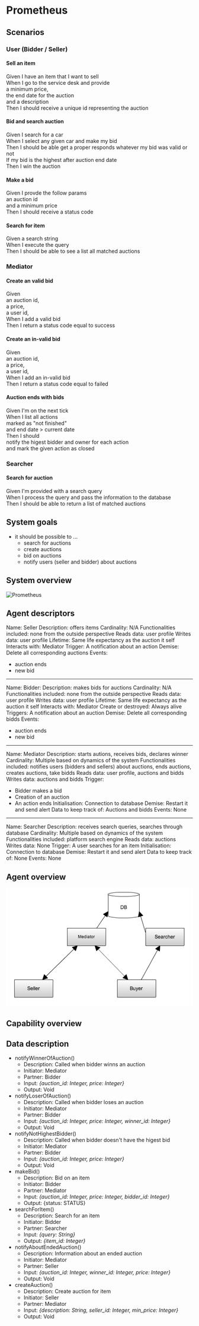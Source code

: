 # Prometheus

## Scenarios

### User (Bidder / Seller)

#### Sell an item

Given I have an item that I want to sell  
When I go to the service desk and provide  
  a minimum price,  
  the end date for the auction  
  and a description  
Then I should receive a unique id representing the auction  

#### Bid and search auction

Given I search for a car  
When I select any given car and make my bid  
Then I should be able get a proper responds whatever my bid was valid or not  
If my bid is the highest after auction end date  
Then I win the auction  

#### Make a bid

Given I provde the follow params  
  an auction id  
  and a minimum price  
Then I should receive a status code  

#### Search for item

Given a search string  
When I execute the query  
Then I should be able to see a list all matched auctions  

### Mediator

#### Create an valid bid

Given  
  an auction id,  
  a price,  
  a user id,  
When I add a valid bid  
Then I return a status code equal to success  

#### Create an in-valid bid

Given  
  an auction id,  
  a price,  
  a user id,  
When I add an in-valid bid  
Then I return a status code equal to failed  

#### Auction ends with bids

Given I'm on the next tick  
When I list all actions  
  marked as "not finished"  
  and end date > current date  
Then I should  
  notify the higest bidder and owner for each action  
  and mark the given action as closed  

### Searcher

#### Search for auction

Given I'm provided with a search query  
When I process the query and pass the information to the database  
Then I should be able to return a list of matched auctions  

## System goals

- it should be possible to ...
  - search for auctions
  - create auctions
  - bid on auctions
  - notify users (seller and bidder) about auctions

## System overview

![Prometheus](prometheus.png)

## Agent descriptors

Name: Seller
Description: offers items
Cardinality: N/A
Functionalities included: none from the outside perspective
Reads data: user profile
Writes data: user profile
Lifetime: Same life expectancy as the auction it self
Interacts with: Mediator
Trigger: A notification about an action
Demise: Delete all corresponding auctions
Events:
  - auction ends
  - new bid

---

Name: Bidder:
Description: makes bids for auctions
Cardinality: N/A
Functionalities included: none from the outside perspective
Reads data: user profile
Writes data: user profile
Lifetime: Same life expectancy as the auction it self
Interacts with: Mediator
Create or destroyed: Always alive
Triggers: A notification about an auction
Demise: Delete all corresponding bidds
Events:
  - auction ends
  - new bid

---

Name: Mediator
Description: starts autions, receives bids, declares winner
Cardinality: Multiple based on dynamics of the system
Functionalities included: notifies users (bidders and sellers) about auctions, ends auctions, creates auctions, take bidds
Reads data: user profile, auctions and bidds
Writes data: auctions and bidds
Trigger: 
  - Bidder makes a bid
  - Creation of an auction
  - An action ends
Initialisation: Connection to database
Demise: Restart it and send alert
Data to keep track of: Auctions and bidds
Events: None

---

Name: Searcher
Description: receives search queries, searches through database
Cardinality: Multiple based on dynamics of the system
Functionalities included: platform search engine
Reads data: auctions
Writes data: None
Trigger: A user searches for an item
Initialisation: Connection to database
Demise: Restart it and send alert
Data to keep track of: None
Events: None

## Agent overview

![Agent overview](overview.png)

## Capability overview

## Data description

- notifyWinnerOfAuction()
  - Description: Called when bidder winns an auction
  - Initiator: Mediator
  - Partner: Bidder
  - Input: *{auction_id: Integer, price: Integer}*
  - Output: Void
- notifyLoserOfAuction()
  - Description: Called when bidder loses an auction
  - Initiator: Mediator
  - Partner: Bidder
  - Input: *{auction_id: Integer, price: Integer, winner_id: Integer}*
  - Output: Void
- notifyNotHighestBidder()
  - Description: Called when bidder doesn't have the higest bid
  - Initiator: Mediator
  - Partner: Bidder
  - Input: *{auction_id: Integer, price: Integer}*
  - Output: Void
- makeBid()
  - Description: Bid on an item
  - Initiator: Bidder
  - Partner: Mediator
  - Input: *{auction_id: Integer, price: Integer, bidder_id: Integer}*
  - Output: {status: STATUS}
- searchForItem()
  - Description: Search for an item
  - Initiator: Bidder
  - Partner: Searcher
  - Input: *{query: String}*
  - Output: *{item_id: Integer}*
- notifyAboutEndedAuction()
  - Description: Information about an ended auction
  - Initiator: Mediator
  - Partner: Seller
  - Input: *{auction_id: Integer, winner_id: Integer, price: Integer}*
  - Output: Void
- createAuction()
  - Description: Create auction for item
  - Initiator: Seller
  - Partner: Mediator
  - Input: *{description: String, seller_id: Integer, min_price: Integer}*
  - Output: Void